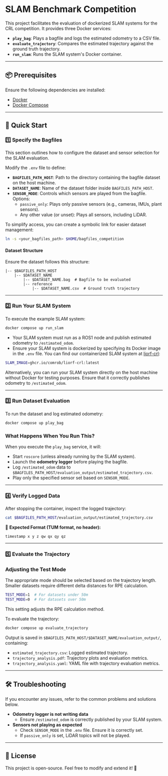 # SLAM Benchmark Competition

This project facilitates the evaluation of dockerized SLAM systems for the CRL competition. It provides three Docker services:

- **`play_bag`**: Plays a bagfile and logs the estimated odometry to a CSV file.
- **`evaluate_trajectory`**: Compares the estimated trajectory against the ground truth trajectory.
- **`run_slam`**: Runs the SLAM system's Docker container.

---

## 📦 Prerequisites

Ensure the following dependencies are installed:

- [Docker](https://docs.docker.com/get-docker/)
- [Docker Compose](https://docs.docker.com/compose/install/)

---

## 🚀 Quick Start

### 1️⃣ Specify the Bagfiles

This section outlines how to configure the dataset and sensor selection for the SLAM evaluation.

Modify the `.env` file to define:

- **`BAGFILES_PATH_HOST`**: Path to the directory containing the bagfile dataset on the host machine.
- **`DATASET_NAME`**: Name of the dataset folder inside `BAGFILES_PATH_HOST`.
- **`SENSOR_MODE`**: Controls which sensors are played from the bagfile. Options:
  - `passive_only`: Plays only passive sensors (e.g., cameras, IMUs, plant sensors).
  - Any other value (or unset): Plays all sensors, including LiDAR.

To simplify access, you can create a symbolic link for easier dataset management:

```bash
ln -s <your_bagfiles_path> $HOME/bagfiles_competition
```

#### Dataset Structure

Ensure the dataset follows this structure:

```
|-- $BAGFILES_PATH_HOST
    |-- $DATASET_NAME
        |-- $DATASET_NAME.bag  # Bagfile to be evaluated
        |-- reference
            |-- $DATASET_NAME.csv  # Ground truth trajectory
```

---

### 2️⃣ Run Your SLAM System

To execute the example SLAM system:

```bash
docker compose up run_slam
```

- Your SLAM system must run as a ROS1 node and publish estimated odometry to `/estimated_odom`.
- Ensure your SLAM system is dockerized by specifying its Docker image in the `.env` file. You can find our containerized SLAM system at [liorf-crl](https://github.com/comrob/liorf-crl):

```bash
SLAM_IMAGE=ghcr.io/comrob/liorf-crl:latest
```

Alternatively, you can run your SLAM system directly on the host machine without Docker for testing purposes. Ensure that it correctly publishes odometry to `/estimated_odom`.

---

### 3️⃣ Run Dataset Evaluation

To run the dataset and log estimated odometry:

```bash
docker compose up play_bag
```

### What Happens When You Run This?

When you execute the `play_bag` service, it will:

- Start `roscore` (unless already running by the SLAM system).
- Launch the **odometry logger** before playing the bagfile.
- Log `/estimated_odom` data to `$BAGFILES_PATH_HOST/evaluation_output/estimated_trajectory.csv`.
- Play only the specified sensor set based on `SENSOR_MODE`.

---

### 4️⃣ Verify Logged Data

After stopping the container, inspect the logged trajectory:

```bash
cat $BAGFILES_PATH_HOST/evaluation_output/estimated_trajectory.csv
```

📌 **Expected Format (TUM format, no header):**

```
timestamp x y z qw qx qy qz
```

---

### 5️⃣ Evaluate the Trajectory

### Adjusting the Test Mode

The appropriate mode should be selected based on the trajectory length. Smaller datasets require different delta distances for RPE calculation.

```bash
TEST_MODE=1  # For datasets under 50m
TEST_MODE=0  # For datasets over 50m
```

This setting adjusts the RPE calculation method.

To evaluate the trajectory:

```bash
docker compose up evaluate_trajectory
```

Output is saved in `$BAGFILES_PATH_HOST/$DATASET_NAME/evaluation_output/`, containing:

- `estimated_trajectory.csv`: Logged estimated trajectory.
- `trajectory_analysis.pdf`: Trajectory plots and evaluation metrics.
- `trajectory_analysis.yaml`: YAML file with trajectory evaluation metrics.

---

## 🛠 Troubleshooting

If you encounter any issues, refer to the common problems and solutions below.

- **Odometry logger is not writing data**
  - Ensure `/estimated_odom` is correctly published by your SLAM system.
- **Sensors not playing as expected**
  - Check `SENSOR_MODE` in the `.env` file. Ensure it is correctly set.
  - If `passive_only` is set, LiDAR topics will not be played.

---

## 📜 License

This project is open-source. Feel free to modify and extend it! 🚀

